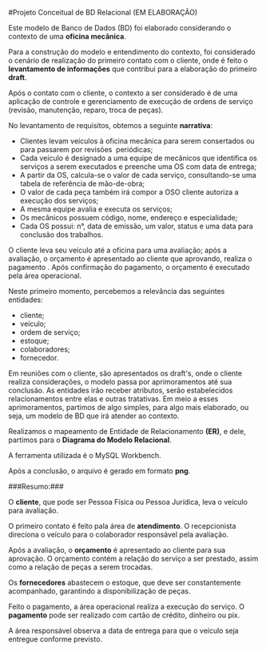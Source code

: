 #Projeto Conceitual de BD Relacional (EM ELABORAÇÃO)

Este modelo de Banco de Dados (BD) foi elaborado considerando o contexto de uma **oficina mecânica**.

Para a construção do modelo e entendimento do contexto, foi considerado o cenário de realização do primeiro contato com o cliente, onde é feito o **levantamento de informações** que contribui para a elaboração do primeiro **draft**.

Após o contato com o cliente, o contexto a ser considerado é de uma aplicação de controle e gerenciamento de execução de ordens de serviço (revisão, manutenção, reparo, troca de peças).

No levantamento de requisitos, obtemos a seguinte **narrativa**:

* Clientes levam veículos à oficina mecânica para serem consertados ou para passarem por revisões  periódicas;
* Cada veículo é designado a uma equipe de mecânicos que identifica os serviços a serem executados e preenche uma OS com data de entrega;
* A partir da OS, calcula-se o valor de cada serviço, consultando-se uma tabela de referência de mão-de-obra;
* O valor de cada peça também irá compor a OSO cliente autoriza a execução dos serviços;
* A mesma equipe avalia e executa os serviços;
* Os mecânicos possuem código, nome, endereço e especialidade;
* Cada OS possui: n°, data de emissão, um valor, status e uma data para conclusão dos trabalhos.

O cliente leva seu veículo até a oficina para uma avaliação; após a avaliação, o orçamento é apresentado ao cliente que aprovando, realiza o pagamento . Após confirmação do pagamento, o orçamento é executado pela área operacional.

Neste primeiro momento, percebemos a relevância das seguintes entidades: 

- cliente;
- veículo;
- ordem de serviço;
- estoque;
- colaboradores;
- fornecedor.

Em reuniões com o cliente, são apresentados os draft's, onde o cliente realiza considerações, o modelo passa por aprimoramentos até sua conclusão. As entidades irão receber atributos, serão estabelecidos relacionamentos entre elas e outras tratativas. Em meio a esses aprimoramentos, partimos de algo simples, para algo mais elaborado, ou seja, um modelo de BD que irá atender ao contexto.

Realizamos o mapeamento de Entidade de Relacionamento **(ER)**, e dele, partimos para o **Diagrama do Modelo Relacional**.

A ferramenta utilizada é o MySQL Workbench.

Após a conclusão, o arquivo é gerado em formato **png**.

###Resumo:###

O **cliente**, que pode ser Pessoa Física ou Pessoa Jurídica, leva o veículo para avaliação.

O primeiro contato é feito pala área de **atendimento**. O recepcionista direciona o veículo para o colaborador responsável pela avaliação.

Após a avaliação, o **orçamento** é apresentado ao cliente para sua aprovação. O orçamento contém a relação do serviço a ser prestado, assim como a relação de peças a serem trocadas. 

Os **fornecedores** abastecem o estoque, que deve ser constantemente acompanhado, garantindo a disponibilização de peças.

Feito o pagamento, a área operacional realiza a execução do serviço. O **pagamento** pode ser realizado com cartão de crédito, dinheiro ou pix.

A área responsável observa a data de entrega para que o veículo seja entregue conforme previsto.


